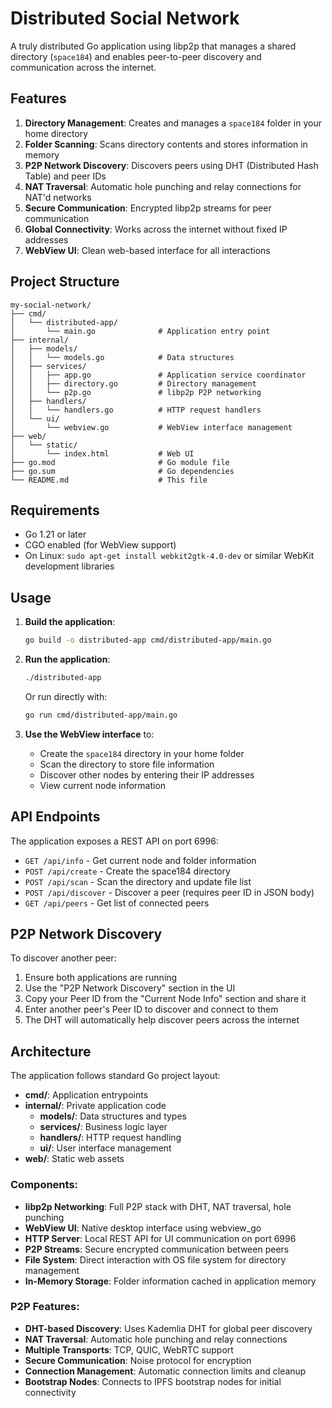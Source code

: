 # Distributed Social Network

A truly distributed Go application using libp2p that manages a shared directory (`space184`) and enables peer-to-peer discovery and communication across the internet.

## Features

1. **Directory Management**: Creates and manages a `space184` folder in your home directory
2. **Folder Scanning**: Scans directory contents and stores information in memory  
3. **P2P Network Discovery**: Discovers peers using DHT (Distributed Hash Table) and peer IDs
4. **NAT Traversal**: Automatic hole punching and relay connections for NAT'd networks
5. **Secure Communication**: Encrypted libp2p streams for peer communication
6. **Global Connectivity**: Works across the internet without fixed IP addresses
7. **WebView UI**: Clean web-based interface for all interactions

## Project Structure

```
my-social-network/
├── cmd/
│   └── distributed-app/
│       └── main.go              # Application entry point
├── internal/
│   ├── models/
│   │   └── models.go            # Data structures
│   ├── services/
│   │   ├── app.go               # Application service coordinator
│   │   ├── directory.go         # Directory management
│   │   └── p2p.go               # libp2p P2P networking
│   ├── handlers/
│   │   └── handlers.go          # HTTP request handlers
│   └── ui/
│       └── webview.go           # WebView interface management
├── web/
│   └── static/
│       └── index.html           # Web UI
├── go.mod                       # Go module file
├── go.sum                       # Go dependencies
└── README.md                    # This file
```

## Requirements

- Go 1.21 or later
- CGO enabled (for WebView support)
- On Linux: `sudo apt-get install webkit2gtk-4.0-dev` or similar WebKit development libraries

## Usage

1. **Build the application**:
   ```bash
   go build -o distributed-app cmd/distributed-app/main.go
   ```

2. **Run the application**:
   ```bash
   ./distributed-app
   ```

   Or run directly with:
   ```bash
   go run cmd/distributed-app/main.go
   ```

3. **Use the WebView interface** to:
   - Create the `space184` directory in your home folder
   - Scan the directory to store file information
   - Discover other nodes by entering their IP addresses
   - View current node information

## API Endpoints

The application exposes a REST API on port 6996:

- `GET /api/info` - Get current node and folder information
- `POST /api/create` - Create the space184 directory
- `POST /api/scan` - Scan the directory and update file list
- `POST /api/discover` - Discover a peer (requires peer ID in JSON body)
- `GET /api/peers` - Get list of connected peers

## P2P Network Discovery

To discover another peer:
1. Ensure both applications are running
2. Use the "P2P Network Discovery" section in the UI
3. Copy your Peer ID from the "Current Node Info" section and share it
4. Enter another peer's Peer ID to discover and connect to them
5. The DHT will automatically help discover peers across the internet

## Architecture

The application follows standard Go project layout:

- **cmd/**: Application entrypoints
- **internal/**: Private application code
  - **models/**: Data structures and types
  - **services/**: Business logic layer
  - **handlers/**: HTTP request handling
  - **ui/**: User interface management
- **web/**: Static web assets

### Components:

- **libp2p Networking**: Full P2P stack with DHT, NAT traversal, hole punching
- **WebView UI**: Native desktop interface using webview_go
- **HTTP Server**: Local REST API for UI communication on port 6996
- **P2P Streams**: Secure encrypted communication between peers
- **File System**: Direct interaction with OS file system for directory management
- **In-Memory Storage**: Folder information cached in application memory

### P2P Features:

- **DHT-based Discovery**: Uses Kademlia DHT for global peer discovery
- **NAT Traversal**: Automatic hole punching and relay connections
- **Multiple Transports**: TCP, QUIC, WebRTC support
- **Secure Communication**: Noise protocol for encryption
- **Connection Management**: Automatic connection limits and cleanup
- **Bootstrap Nodes**: Connects to IPFS bootstrap nodes for initial connectivity